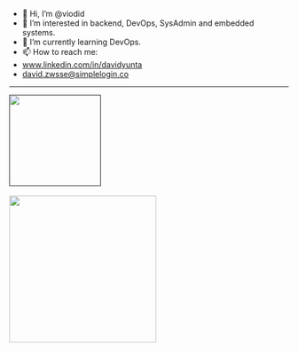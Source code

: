 - 👋 Hi, I’m @viodid
- 👀 I’m interested in backend, DevOps, SysAdmin and embedded systems.
- 🌱 I’m currently learning DevOps.
- 📫 How to reach me: 
-   www.linkedin.com/in/davidyunta
-   david.zwsse@simplelogin.co

<!---
viodid/viodid is a ✨ special ✨ repository because its `README.md` (this file) appears on your GitHub profile.
You can click the Preview link to take a look at your changes.
--->

---

<a href="">
  <img height=165 align="center" src="http://github-readme-streak-stats.herokuapp.com?user=viodid&theme=gruvbox" />
</a>
<br><br>
<a href="https://github.com/viodid?tab=repositories">
  <img height=265 align="center" src="https://github-readme-stats.vercel.app/api/top-langs/?username=viodid&layout=compact&theme=gruvbox&hide=html,css,scss,sass,hack&size_weight=0.5&count_weight=0.5&langs_count=8" />
</a>
